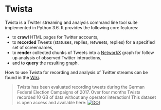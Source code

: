 # Twista
Twista is a Twitter streaming and analysis command line tool suite implemented in Python 3.6. It provides the following core features:

- to __crawl__ HTML pages for Twitter accounts,
- to __recorded__ Tweets (statuses, replies, retweets, replies) for a specified set of screennames,
- to __render__ collected chunks of Tweets into a [NetworkX](https://networkx.github.io/) graph for follow up analysis of observed Twitter interactions,
- and to __query__ the resulting graph.

How to use Twista for recording and analysis of Twitter streams can be found in the [Wiki](twista/wiki).

> Twista has been evaluated recording tweets during the German Federal Election Campaigns of 2017. Over four months Twista recorded 10 GB of data without any operator interaction!
> This dataset is open access and available here: [![DOI](https://zenodo.org/badge/DOI/10.5281/zenodo.835735.svg)](https://doi.org/10.5281/zenodo.835735)
